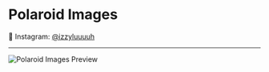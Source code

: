 # Polaroid Images

💙 Instagram: [@izzyluuuuh](https://www.instagram.com/izzyluuuuh/)

---

![Polaroid Images Preview](https://github.com/izzyluuuuh/polaroid-images/assets/103919666/9818d80a-3129-47fc-a666-bb2bf149661e)
